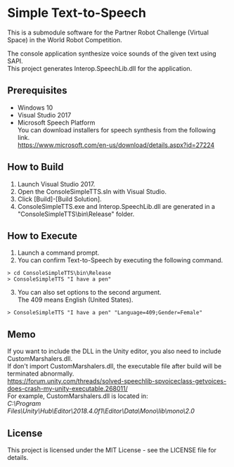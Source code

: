 # Simple Text-to-Speech
This is a submodule software for the Partner Robot Challenge (Virtual Space) in the World Robot Competition.

The console application synthesize voice sounds of the given text using SAPI.  
This project generates Interop.SpeechLib.dll for the application.


## Prerequisites

- Windows 10
- Visual Studio 2017
- Microsoft Speech Platform  
    You can download installers for speech synthesis from the following link.  
    https://www.microsoft.com/en-us/download/details.aspx?id=27224

## How to Build

1. Launch Visual Studio 2017.
2. Open the ConsoleSimpleTTS.sln with Visual Studio.
3. Click [Build]-[Build Solution].
4. ConsoleSimpleTTS.exe and Interop.SpeechLib.dll are generated in a "ConsoleSimpleTTS\bin\Release" folder.

## How to Execute

1. Launch a command prompt.
2. You can confirm Text-to-Speech by executing the following command.  
```
> cd ConsoleSimpleTTS\bin\Release
> ConsoleSimpleTTS "I have a pen"
```
3. You can also set options to the second argument.  
The 409 means English (United States).  
```
> ConsoleSimpleTTS "I have a pen" "Language=409;Gender=Female"
```

## Memo
If you want to include the DLL in the Unity editor, you also need to include CustomMarshalers.dll.  
If don't import CustomMarshalers.dll, the executable file after build will be terminated abnormally.  
https://forum.unity.com/threads/solved-speechlib-spvoiceclass-getvoices-does-crash-my-unity-executable.268011/  
For example, CustomMarshalers.dll is located in:  
*C:\Program Files\Unity\Hub\Editor\2018.4.0f1\Editor\Data\Mono\lib\mono\2.0*

## License

This project is licensed under the MIT License - see the LICENSE file for details.
